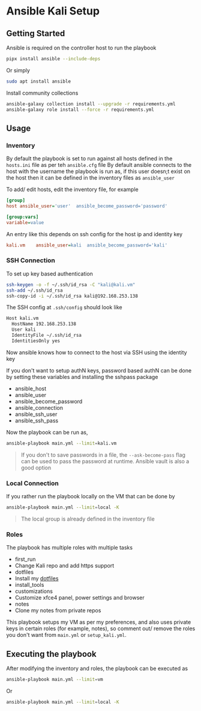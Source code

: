 # Ansible Kali Setup

## Getting Started

Ansible is required on the controller host to run the playbook

```sh
pipx install ansible --include-deps
```

Or simply

```sh
sudo apt install ansible
```

Install community collections

```sh
ansible-galaxy collection install --upgrade -r requirements.yml
ansible-galaxy role install --force -r requirements.yml
```

## Usage

### Inventory

By default the playbook is set to run against all hosts defined in the `hosts.ini` file as per teh `ansible.cfg` file
By default ansible connects to the host with the username the playbook is run as, if this user doesn;t exist on the host then it can be defined in the inventory files as `ansible_user`

To add/ edit hosts, edit the inventory file, for example

```ini
[group]
host ansible_user='user'  ansible_become_password='password'

[group:vars]
variable=value
```

An entry like this depends on ssh config for the host ip and identity key

```ini
kali.vm    ansible_user=kali  ansible_become_password='kali'
```

### SSH Connection

To set up key based authentication

```bash
ssh-keygen -o -f ~/.ssh/id_rsa -C "kali@kali.vm"
ssh-add ~/.ssh/id_rsa
ssh-copy-id -i ~/.ssh/id_rsa kali@192.168.253.138
```

The SSH config at `.ssh/config` should look like

```bash
Host kali.vm
  HostName 192.168.253.138
  User kali
  IdentityFile ~/.ssh/id_rsa
  IdentitiesOnly yes
```

Now ansible knows how to connect to the host via SSH using the identity key

If you don't want to setup authN keys, password based authN can be done by setting these variables and installing the sshpass package

-   ansible_host
-   ansible_user
-   ansible_become_password
-   ansible_connection
-   ansible_ssh_user
-   ansible_ssh_pass

Now the playbook can be run as,

```sh
ansible-playbook main.yml --limit=kali.vm
```

> If you don't to save passwords in a file, the `--ask-become-pass` flag can be used to pass the password at runtime. Ansible vault is also a good option

### Local Connection

If you rather run the playbook locally on the VM that can be done by

```sh
ansible-playbook main.yml --limit=local -K
```

> The local group is already defined in the inventory file

### Roles

The playbook has multiple roles with multiple tasks

-   first_run
  -   Change Kali repo and add https support
-   dotfiles
  -   Install my [dotfiles](https://github.com/AbraXa5/dotfiles)
-   install_tools
-   customizations
  -   Customize xfce4 panel, power settings and browser
-   notes
  -   Clone my notes from private repos

This playbook setups my VM as per my preferences, and also uses private keys in certain roles (for example, notes), so comment out/ remove the roles you don't want from `main.yml` or `setup_kali.yml`.

## Executing the playbook

After modifying the inventory and roles, the playbook can be executed as

```sh
ansible-playbook main.yml --limit=vm
```

Or

```sh
ansible-playbook main.yml --limit=local -K
```
